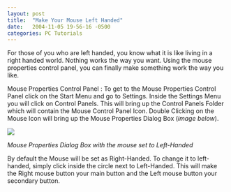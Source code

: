 ```yaml
---
layout: post
title:  "Make Your Mouse Left Handed"
date:   2004-11-05 19-56-16 -0500
categories: PC Tutorials
---
```


For those of you who are left handed, you know what it is like living in a right handed world. Nothing works the way you want. Using the mouse properties control panel, you can finally make something work the way you like.

Mouse Properties Control Panel</b> : To get to the Mouse Properties Control Panel click on the Start Menu and go to Settings. Inside the Settings Menu you will click on Control Panels. This will bring up the Control Panels Folder which will contain the Mouse Control Panel Icon. Double Clicking on the Mouse Icon will bring up the Mouse Properties Dialog Box (*image below*).   
  
![][1]

  
  


*Mouse Properties Dialog Box with the mouse set to Left-Handed*

  
  


  
  


By default the Mouse will be set as Right-Handed. To change it to left-handed, simply click inside the circle next to Left-Handed. This will make the Right mouse button your main button and the Left mouse button your secondary button.

 [1]: http://www.gbradhopkins.com/images/pc/left-handed-mouse/mouse-properties.jpg

